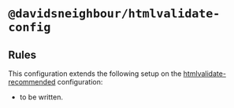 # `@davidsneighbour/htmlvalidate-config`

## Rules

This configuration extends the following setup on the [htmlvalidate-recommended](https://html-validate.org/rules/presets.html) configuration:

- to be written.
